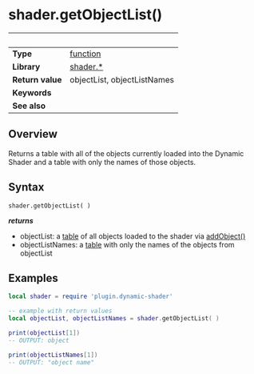 # shader.getObjectList()

|                      | &nbsp; 
| -------------------- | ---------------------------------------------------------------
| __Type__             | [function](http://docs.coronalabs.com/api/type/Function.html)
| __Library__          | [shader.*](README.md)
| __Return value__     | objectList, objectListNames
| __Keywords__         | 
| __See also__         | 



## Overview

Returns a table with all of the objects currently loaded into the Dynamic Shader and a table with only the names of those objects.

## Syntax

	shader.getObjectList( )
  
  __*returns*__ 
  - objectList: a [table](https://docs.coronalabs.com/api/type/Table.html) of all objects loaded to the shader via [addObject()](addObject.markdown) 
  - objectListNames: a [table](https://docs.coronalabs.com/api/type/Table.html) with only the names of the objects from objectList
  
## Examples

``````lua
local shader = require 'plugin.dynamic-shader'

-- example with return values
local objectList, objectListNames = shader.getObjectList( )

print(objectList[1])
-- OUTPUT: object

print(objectListNames[1])
-- OUTPUT: "object name"

``````

